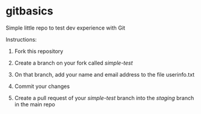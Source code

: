 # gitbasics
Simple little repo to test dev experience with Git

Instructions: 

1) Fork this repository

2) Create a branch on your fork called *simple-test*

3) On that branch, add your name and email address to the file userinfo.txt

4) Commit your changes

5) Create a pull request of your *simple-test* branch into the *staging* branch in the main repo
